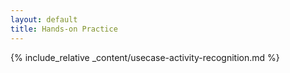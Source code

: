 ```yaml
---
layout: default
title: Hands-on Practice
---
```


{% include_relative _content/usecase-activity-recognition.md %}
